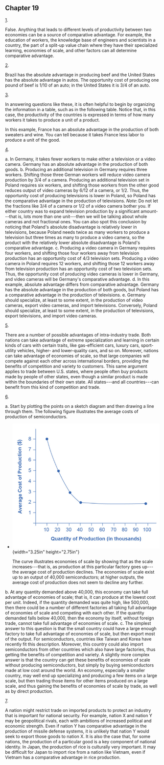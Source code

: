## Chapter 19

[1](http://openstax.org/books/principles-microeconomics-3e/pages/19-self-check-questions#fs-idp150363376).

False. Anything that leads to different levels of productivity between
two economies can be a source of comparative advantage. For example, the
education of workers, the knowledge base of engineers and scientists in
a country, the part of a split-up value chain where they have their
specialized learning, economies of scale, and other factors can all
determine comparative advantage.

[2](http://openstax.org/books/principles-microeconomics-3e/pages/19-self-check-questions#fs-idp176454304).

Brazil has the absolute advantage in producing beef and the United
States has the absolute advantage in autos. The opportunity cost of
producing one pound of beef is 1/10 of an auto; in the United States it
is 3/4 of an auto.

[3](http://openstax.org/books/principles-microeconomics-3e/pages/19-self-check-questions#fs-idp49111808).

In answering questions like these, it is often helpful to begin by
organizing the information in a table, such as in the following table.
Notice that, in this case, the productivity of the countries is
expressed in terms of how many workers it takes to produce a unit of a
product.

In this example, France has an absolute advantage in the production of
both sweaters and wine. You can tell because it takes France less labor
to produce a unit of the good.

[4](http://openstax.org/books/principles-microeconomics-3e/pages/19-self-check-questions#fs-idp72842560).

a.  In Germany, it takes fewer workers to make either a television or a
    video camera. Germany has an absolute advantage in the production of
    both goods.
b.  Producing an additional television in Germany requires three
    workers. Shifting those three German workers will reduce video
    camera production by 3/4 of a camera. Producing an additional
    television set in Poland requires six workers, and shifting those
    workers from the other good reduces output of video cameras by 6/12
    of a camera, or 1/2. Thus, the opportunity cost of producing
    televisions is lower in Poland, so Poland has the comparative
    advantage in the production of televisions. *Note*: Do not let the
    fractions like 3/4 of a camera or 1/2 of a video camera bother you.
    If either country was to expand television production by a
    significant amount---that is, lots more than one unit---then we will
    be talking about whole cameras and not fractional ones. You can also
    spot this conclusion by noticing that Poland's absolute disadvantage
    is relatively lower in televisions, because Poland needs twice as
    many workers to produce a television but three times as many to
    produce a video camera, so the product with the relatively lower
    absolute disadvantage is Poland's comparative advantage.
c.  Producing a video camera in Germany requires four workers, and
    shifting those four workers away from television production has an
    opportunity cost of 4/3 television sets. Producing a video camera in
    Poland requires 12 workers, and shifting those 12 workers away from
    television production has an opportunity cost of two television
    sets. Thus, the opportunity cost of producing video cameras is lower
    in Germany, and video cameras will be Germany's comparative
    advantage.
d.  In this example, absolute advantage differs from comparative
    advantage. Germany has the absolute advantage in the production of
    both goods, but Poland has a comparative advantage in the production
    of televisions.
e.  Germany should specialize, at least to some extent, in the
    production of video cameras, export video cameras, and import
    televisions. Conversely, Poland should specialize, at least to some
    extent, in the production of televisions, export televisions, and
    import video cameras.

[5](http://openstax.org/books/principles-microeconomics-3e/pages/19-self-check-questions#fs-idm56281808).

There are a number of possible advantages of intra-industry trade. Both
nations can take advantage of extreme specialization and learning in
certain kinds of cars with certain traits, like gas-efficient cars,
luxury cars, sport-utility vehicles, higher- and lower-quality cars, and
so on. Moreover, nations can take advantage of economies of scale, so
that large companies will compete against each other across
international borders, providing the benefits of competition and variety
to customers. This same argument applies to trade between U.S. states,
where people often buy products made by people of other states, even
though a similar product is made within the boundaries of their own
state. All states---and all countries---can benefit from this kind of
competition and trade.

[6](http://openstax.org/books/principles-microeconomics-3e/pages/19-self-check-questions#fs-idm20174080).

a.  Start by plotting the points on a sketch diagram and then drawing a
    line through them. The following figure illustrates the average
    costs of production of semiconductors.

-   ![](media/chapter-19_rId31.jpeg){width="3.25in" height="2.75in"}

    The curve illustrates economies of scale by showing that as the
    scale increases---that is, as production at this particular factory
    goes up---the average cost of production declines. The economies of
    scale exist up to an output of 40,000 semiconductors; at higher
    outputs, the average cost of production does not seem to decline any
    further.

b.  At any quantity demanded above 40,000, this economy can take full
    advantage of economies of scale; that is, it can produce at the
    lowest cost per unit. Indeed, if the quantity demanded was quite
    high, like 500,000, then there could be a number of different
    factories all taking full advantage of economies of scale and
    competing with each other. If the quantity demanded falls below
    40,000, then the economy by itself, without foreign trade, cannot
    take full advantage of economies of scale.
c.  The simplest answer to this question is that the small country could
    have a large enough factory to take full advantage of economies of
    scale, but then export most of the output. For semiconductors,
    countries like Taiwan and Korea have recently fit this description.
    Moreover, this country could also import semiconductors from other
    countries which also have large factories, thus getting the benefits
    of competition and variety. A slightly more complex answer is that
    the country can get these benefits of economies of scale without
    producing semiconductors, but simply by buying semiconductors made
    at low cost around the world. An economy, especially a smaller
    country, may well end up specializing and producing a few items on a
    large scale, but then trading those items for other items produced
    on a large scale, and thus gaining the benefits of economies of
    scale by trade, as well as by direct production.

[7](http://openstax.org/books/principles-microeconomics-3e/pages/19-self-check-questions#fs-idp62005328).

A nation might restrict trade on imported products to protect an
industry that is important for national security. For example, nation X
and nation Y may be geopolitical rivals, each with ambitions of
increased political and economic strength. Even if nation Y has
comparative advantage in the production of missile defense systems, it
is unlikely that nation Y would seek to export those goods to nation X.
It is also the case that, for some nations, the production of a
particular good is a key component of national identity. In Japan, the
production of rice is culturally very important. It may be difficult for
Japan to import rice from a nation like Vietnam, even if Vietnam has a
comparative advantage in rice production.
